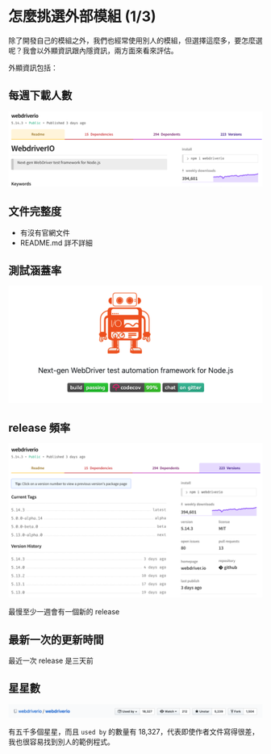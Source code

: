 # 怎麼挑選外部模組 (1/3)

除了開發自己的模組之外，我們也經常使用別人的模組，但選擇這麼多，要怎麼選呢？我會以外顯資訊跟內隱資訊，兩方面來看來評估。

外顯資訊包括：

## 每週下載人數

![](https://raw.githubusercontent.com/alincode/modular-design-30days-2019/master/assets/weekly-downloads.png)

## 文件完整度

- 有沒有官網文件
- README.md 詳不詳細

## 測試涵蓋率

![](https://raw.githubusercontent.com/alincode/modular-design-30days-2019/master/assets/webdriverio-codecov.png)

## release 頻率

![](https://raw.githubusercontent.com/alincode/modular-design-30days-2019/master/assets/version-history.png)

最慢至少一週會有一個新的 release

## 最新一次的更新時間

最近一次 release 是三天前

## 星星數

![](https://raw.githubusercontent.com/alincode/modular-design-30days-2019/master/assets/star-count.png)

有五千多個星星，而且 `used by` 的數量有 18,327，代表即使作者文件寫得很差，我也很容易找到別人的範例程式。
